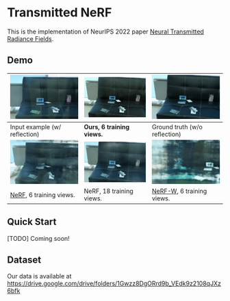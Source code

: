 # Transmitted NeRF

This is the implementation of NeurIPS 2022 paper [Neural Transmitted Radiance Fields](https://openreview.net/pdf?id=KglFYlTiASW).


## Demo
| ![](demo/input_example.jpg) |  ![](demo/ours_sofa.gif)  | ![](demo/gt_sofa.gif) |
| ----------------------------- | ---------------- | ----------------- |
|Input example (w/ reflection) | **Ours, 6 training views.** | Ground truth (w/o reflection)|
| ![](demo/nerf_6_sofa.gif) |  ![](demo/nerf_18_sofa.gif)  | ![](demo/nerfw_18_sofa.gif) |
| [NeRF](https://www.matthewtancik.com/nerf), 6 training views. | NeRF, 18 training views.|  [NeRF-W](https://nerf-w.github.io/), 6 training views.|



## Quick Start
<!-- 1. Download the pretrained model of ERRNet at the official repository [link](https://github.com/Vandermode/ERRNet), and move `errnet_060_00463920.pt` to `ckpt_ERRNet/`. -->

<!-- 2. Run the recurring edge estimation by `python preprocessing/`. By default, this command generates a folder `edge/` under the specified dataset folder, containing the estimated recurring edge of each viewpoint. -->

[TODO] Coming soon!

## Dataset
Our data is available at https://drive.google.com/drive/folders/1Gwzz8DgORrd9b_VEdk9z2108qJXz6bfk
